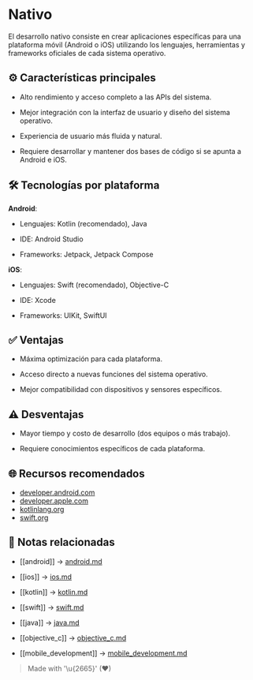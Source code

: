 # Nativo

El desarrollo nativo consiste en crear aplicaciones específicas para una plataforma móvil (Android o iOS) utilizando los lenguajes, herramientas y frameworks oficiales de cada sistema operativo.


## ⚙️ Características principales

- Alto rendimiento y acceso completo a las APIs del sistema.  

- Mejor integración con la interfaz de usuario y diseño del sistema operativo.  

- Experiencia de usuario más fluida y natural.  

- Requiere desarrollar y mantener dos bases de código si se apunta a Android e iOS.  


## 🛠️ Tecnologías por plataforma

**Android**:  
- Lenguajes: Kotlin (recomendado), Java
    
- IDE: Android Studio  
- Frameworks: Jetpack, Jetpack Compose  

**iOS**:  
- Lenguajes: Swift (recomendado), Objective-C 
 
- IDE: Xcode  
- Frameworks: UIKit, SwiftUI  


## ✅ Ventajas

- Máxima optimización para cada plataforma.  

- Acceso directo a nuevas funciones del sistema operativo.  

- Mejor compatibilidad con dispositivos y sensores específicos.  


## ⚠️ Desventajas

- Mayor tiempo y costo de desarrollo (dos equipos o más trabajo).  

- Requiere conocimientos específicos de cada plataforma.  


## 🌐 Recursos recomendados

- [developer.android.com](https://developer.android.com/)  
- [developer.apple.com](https://developer.apple.com/)  
- [kotlinlang.org](https://kotlinlang.org/)  
- [swift.org](https://swift.org/)  


## 🔗 Notas relacionadas

- [[android]] → [android.md](/os/android.md)  

- [[ios]] → [ios.md](/os/ios.md)  

- [[kotlin]] → [kotlin.md](/languages/kotlin.md)

- [[swift]] → [swift.md](/languages/swift.md)

- [[java]] → [java.md](/languages/java.md)

- [[objective_c]] → [objective_c.md](/languages/objective_c.md)

- [[mobile_development]] → [mobile_development.md](/overview/mobile_development.md)

> Made with '\u{2665}' (♥)

